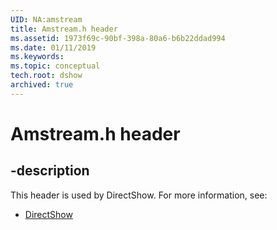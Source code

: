 ```yaml
---
UID: NA:amstream
title: Amstream.h header
ms.assetid: 1973f69c-90bf-398a-80a6-b6b22ddad994
ms.date: 01/11/2019
ms.keywords: 
ms.topic: conceptual
tech.root: dshow
archived: true
---
```


# Amstream.h header


## -description


This header is used by DirectShow. For more information, see:

- [DirectShow](../_dshow/index.md)

